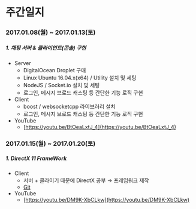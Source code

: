 # 주간일지

### 2017.01.08(월) ~ 2017.01.13(토)
##### 1. 채팅 서버 & 클라이언트(콘솔) 구현
- Server
  - DigitalOcean Droplet 구매
  - Linux Ubuntu 16.04.x(x64) / Utility 설치 및 세팅
  - NodeJS / Socket.io 설치 및 세팅
  - 로그인, 메시지 브로드 캐스팅 등 간단한 기능 로직 구현
- Client
  - boost / websocketcpp 라이브러리 설치
  - 로그인, 메시지 브로드 캐스팅 등 간단한 기능 로직 구현
- YouTube
  - [https://youtu.be/BtOeaLxtJ_4](https://youtu.be/BtOeaLxtJ_4)

### 2017.01.15(월) ~ 2017.01.20(토)
##### 1. DirectX 11 FrameWork
- Client
  - 서버 + 클라이기 때문에 DirectX 공부 → 프레임워크 제작
  - [Git](https://github.com/adunStudio/KPU_Sunny) 
- YouTube
  - [https://youtu.be/DM9K-XbCLkw](https://youtu.be/DM9K-XbCLkw)
